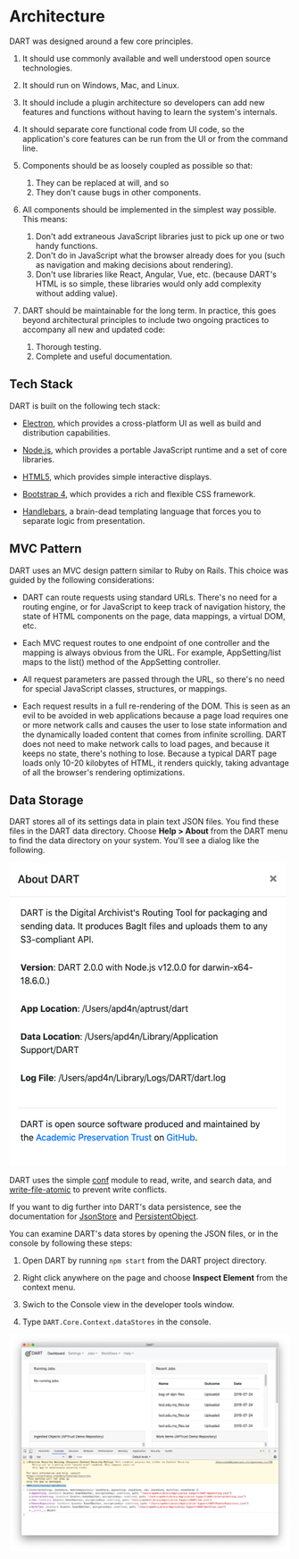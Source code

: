 # Architecture

DART was designed around a few core principles.

1. It should use commonly available and well understood open source technologies.

1. It should run on Windows, Mac, and Linux.

1. It should include a plugin architecture so developers can add new features and functions without having to learn the system's internals.

1. It should separate core functional code from UI code, so the application's core features can be run from the UI or from the command line.

1. Components should be as loosely coupled as possible so that:

    1. They can be replaced at will, and so
    1. They don't cause bugs in other components.

1. All components should be implemented in the simplest way possible. This means:

    1. Don't add extraneous JavaScript libraries just to pick up one or two handy functions.
    1. Don't do in JavaScript what the browser already does for you (such as navigation and making decisions about rendering).
    1. Don't use libraries like React, Angular, Vue, etc. (because DART's HTML is so simple, these libraries would only add complexity without adding value).

1. DART should be maintainable for the long term. In practice, this goes beyond architectural principles to include two ongoing practices to accompany all new and updated code:

    1. Thorough testing.
    1. Complete and useful documentation.

## Tech Stack

DART is built on the following tech stack:

* [Electron](https://electronjs.org/), which provides a cross-platform UI as well as build and distribution capabilities.

* [Node.js](https://nodejs.org/), which provides a portable JavaScript runtime and a set of core libraries.

* [HTML5](https://developer.mozilla.org/en-US/docs/Web/Guide/HTML/HTML5), which provides simple interactive displays.

* [Bootstrap 4](https://getbootstrap.com/docs/4.0/getting-started/introduction/), which provides a rich and flexible CSS framework.

* [Handlebars](https://handlebarsjs.com/), a brain-dead templating language that forces you to separate logic from presentation.

## MVC Pattern

DART uses an MVC design pattern similar to Ruby on Rails. This choice was guided by the following considerations:

* DART can route requests using standard URLs. There's no need for a routing engine, or for JavaScript to keep track of navigation history, the state of HTML components on the page, data mappings, a virtual DOM, etc.

* Each MVC request routes to one endpoint of one controller and the mapping is always obvious from the URL. For example, AppSetting/list maps to the list() method of the AppSetting controller.

* All request parameters are passed through the URL, so there's no need for special JavaScript classes, structures, or mappings.

* Each request results in a full re-rendering of the DOM. This is seen as an evil to be avoided in web applications because a page load requires one or more network calls and causes the user to lose state information and the dynamically loaded content that comes from infinite scrolling. DART does not need to make network calls to load pages, and because it keeps no state, there's nothing to lose. Because a typical DART page loads only 10-20 kilobytes of HTML, it renders quickly, taking advantage of all the browser's rendering optimizations.

## Data Storage

DART stores all of its settings data in plain text JSON files. You find these files in the DART data directory. Choose __Help &gt; About__ from the DART menu to find the data directory on your system. You'll see a dialog like the following.

![About DART](../../img/about/about.png)

DART uses the simple [conf](https://www.npmjs.com/package/conf) module to read, write, and search data, and [write-file-atomic](https://www.npmjs.com/package/write-file-atomic) to prevent write conflicts.

If you want to dig further into DART's data persistence, see the documentation for [JsonStore](https://aptrust.github.io/dart/JsonStore.html) and [PersistentObject](https://aptrust.github.io/dart/PersistentObject.html).

You can examine DART's data stores by opening the JSON files, or in the console by following these steps:

1. Open DART by running `npm start` from the DART project directory.

1. Right click anywhere on the page and choose __Inspect Element__ from the context menu.

1. Swich to the Console view in the developer tools window.

1. Type `DART.Core.Context.dataStores` in the console.

![About DART](../../img/about/data_stores_in_console.png)
